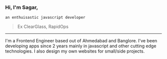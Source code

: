 
### Hi, I'm Sagar, 
`an enthuisastic javascript developer`
> Ex ClearGlass, RapidOps
---
I'm a Frontend Engineer based out of Ahmedabad and Banglore. I've been developing apps since 2 years mainly in javascript and other cutting edge technologies. I also design my own websites for small/side projects.